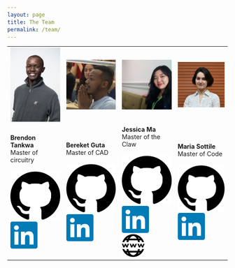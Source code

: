 ```yaml
---
layout: page
title: The Team
permalink: /team/
---
```


<table style="table-layout:fixed; border: none">
<tr>
    <td><img src="/assets/Tankwa.jpg" alt="Brendon Tankwa" width="">
    </td>
    <td><img src="/assets/bereket.png" alt="Bereket Guta" width="">
    </td>
    <td><img src="/assets/jessica.jpeg" alt="Jessica Ma" width="">
    </td>
    <td><img src="/assets/maria.jpg" alt="Maria Sottile" width="">
    </td>
</tr>
<tr>

<td>
<strong>Brendon Tankwa</strong><br>Master of circuitry<br><br>
<a title="Github" href="https://github.com/btankwa"><img class="linx" src="/assets/githubicon.svg"></a>
<a title="LinkedIn" href="https://www.linkedin.com/in/brendon-tankwa-02a079143/"><img class="linx" src="/assets/linkedin-icon.svg"></a>
</td>

<td>
<strong>Bereket Guta</strong><br>Master of CAD<br><br>
<a title="Github" href="https://github.com/bguta"><img class="linx" src="/assets/githubicon.svg"></a>
<a title="LinkedIn" href="https://www.linkedin.com/in/bereket-guta/"><img class="linx" src="/assets/linkedin-icon.svg"></a>
</td>

<td>
<strong>Jessica Ma</strong><br>Master of the Claw<br><br>
<a title="Github" href="https://github.com/gejessicama"><img class="linx" src="/assets/githubicon.svg"></a>
<a title="LinkedIn" href="https://www.linkedin.com/in/gejessicama/"><img class="linx" src="/assets/linkedin-icon.svg"></a>
<a title="Website" href="http://jessicama.ca"><img class="linx" src="/assets/website-icon.svg"></a>
</td>

<td>
<strong>Maria Sottile</strong><br>Master of Code<br><br>
<a title="Github" href="https://github.com/masottile"><img class="linx" src="/assets/githubicon.svg"></a>
<a title="LinkedIn" href="https://www.linkedin.com/in/maria-sottile-723153162/"><img class="linx" src="/assets/linkedin-icon.svg"></a>
</td>

</tr>
</table>

